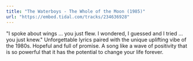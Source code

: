 ```yaml
---
title: "The Waterboys - The Whole of the Moon (1985)"
url: "https://embed.tidal.com/tracks/234636928"
---
```


"I spoke about wings ... you just flew. I wondered, I guessed and I tried ...
you just knew." Unforgettable lyrics paired with the unique uplifting vibe of
the 1980s. Hopeful and full of promise. A song like a wave of positivity that
is so powerful that it has the potential to change your life forever.
